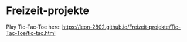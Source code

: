 # Freizeit-projekte
Play Tic-Tac-Toe here: https://leon-2802.github.io/Freizeit-projekte/Tic-Tac-Toe/tic-tac.html
